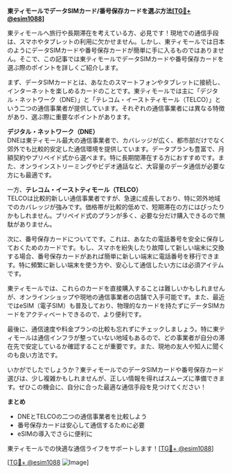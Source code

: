**東ティモールでデータSIMカード/番号保存カードを選ぶ方法[[TG💪+ @esim1088](https://t.me/s/esim1088)]**

東ティモールへ旅行や長期滞在を考えている方、必見です！現地での通信手段は、スマホやタブレットの利用に欠かせません。しかし、東ティモールでは日本のようにデータSIMカードや番号保存カードが簡単に手に入るものではありません。そこで、この記事では東ティモールでデータSIMカードや番号保存カードを選ぶ際のポイントを詳しくご紹介します。

まず、データSIMカードとは、あなたのスマートフォンやタブレットに接続し、インターネットを楽しめるカードのことです。東ティモールでは主に「デジタル・ネットワーク（DNE）」と「テレコム・イーストティモール（TELCO）」という二つの通信事業者が提供しています。それぞれの通信事業者には異なる特徴があり、選ぶ際に重要なポイントがあります。

**デジタル・ネットワーク（DNE）**  
DNEは東ティモール最大の通信事業者で、カバレッジが広く、都市部だけでなく郊外でも比較的安定した通信環境を提供しています。データプランも豊富で、月額契約やプリペイド式から選べます。特に長期間滞在する方におすすめです。また、オンラインストリーミングやビデオ通話など、大容量のデータ通信が必要な方にも最適です。

一方、**テレコム・イーストティモール（TELCO）**  
TELCOは比較的新しい通信事業者ですが、急速に成長しており、特に郊外地域でのカバレッジが強みです。価格帯が比較的低めで、短期滞在の方にはぴったりかもしれません。プリペイド式のプランが多く、必要な分だけ購入できるので無駄がありません。

次に、番号保存カードについてです。これは、あなたの電話番号を安全に保存しておくためのカードです。もし、スマホを紛失したり故障して新しい端末に交換する場合、番号保存カードがあれば簡単に新しい端末に電話番号を移行できます。特に頻繁に新しい端末を使う方や、安心して通信したい方には必須アイテムです。

東ティモールでは、これらのカードを直接購入することは難しいかもしれませんが、オンラインショップや現地の通信事業者の店舗で入手可能です。また、最近ではeSIM（電子SIM）も普及しており、物理的なカードを持たずにデータSIMカードをアクティベートできるので、より便利です。

最後に、通信速度や料金プランの比較も忘れずにチェックしましょう。特に東ティモールは通信インフラが整っていない地域もあるので、どの事業者が自分の滞在先で安定しているか確認することが重要です。また、現地の友人や知人に聞くのも良い方法です。

いかがでしたでしょうか？東ティモールでのデータSIMカードや番号保存カード選びは、少し複雑かもしれませんが、正しい情報を得ればスムーズに準備できます。ぜひこの機会に、自分に合った最適な通信手段を見つけてください！

**まとめ**
- DNEとTELCOの二つの通信事業者を比較しよう
- 番号保存カードは安心して通信するために必要
- eSIMの導入でさらに便利に

東ティモールでの快適な通信ライフをサポートします！[[TG💪+ @esim1088](https://t.me/s/esim1088)]

[[TG💪+ @esim1088](https://t.me/s/esim1088) ![Image](https://i.postimg.cc/Y0z9fWf4/image.png)]